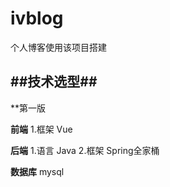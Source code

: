 # ivblog
个人博客使用该项目搭建

##技术选型##
---------------------------------------------------------------------
**第一版

**前端**
1.框架 Vue

**后端**
1.语言 Java
2.框架 Spring全家桶

**数据库**
mysql
